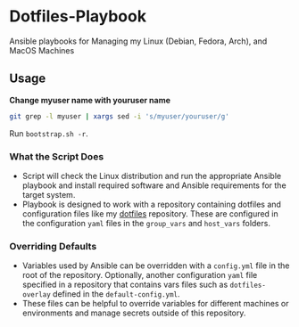 # Dotfiles-Playbook

Ansible playbooks for Managing my Linux (Debian, Fedora, Arch), and MacOS Machines

## Usage

**Change myuser name with youruser name**
```bash
git grep -l myuser | xargs sed -i 's/myuser/youruser/g'
```

Run `bootstrap.sh -r`.

### What the Script Does

- Script will check the Linux distribution and run the appropriate Ansible playbook and install required software and Ansible requirements for the target system.
- Playbook is designed to work with a repository containing dotfiles and configuration files like my [dotfiles](https://github.com/henningmyhrvold/dotfiles.git) repository. These are configured in the configuration `yaml` files in the `group_vars` and `host_vars` folders.

### Overriding Defaults

- Variables used by Ansible can be overridden with a `config.yml` file in the root of the repository. Optionally, another configuration `yaml` file specified in a repository that contains vars files such as `dotfiles-overlay` defined in the `default-config.yml`.
- These files can be helpful to override variables for different machines or environments and manage secrets outside of this repository.

